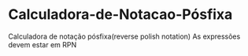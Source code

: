 # Calculadora-de-Notacao-Pósfixa

Calculadora de notação pósfixa(reverse polish notation)
As expressões devem estar em RPN
